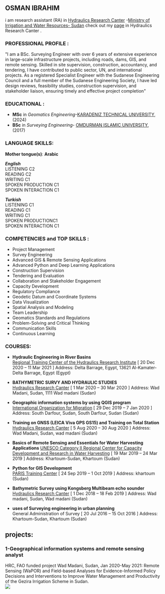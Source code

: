 ##  OSMAN IBRAHIM 
i am research assistant (RA) in [Hydraulics Research Canter](https://hrc-sudan.sd/) -[Ministry of Irrigation and Water Resources- Sudan](http://www.wre.gov.sd/cgi-sys/suspendedpage.cgi?fbclid=IwAR0GeKxkwwtGqG-V72Y_A3Dv6dqFjXemqxlHPktCBhC3al6Qm7roAZxNlOs) check out my [page](https://hrc-sudan.sd/index.php/people2/) in Hydraulics Research Canter . 
### PROFESSIONAL PROFILE :
"I am a BSc. Surveying  Engineer with over 6 years of extensive
experience in large-scale infrastructure projects, including
roads, dams, GIS, and remote sensing. Skilled in site
supervision, construction, accountancy, and tendering, I
have contributed to public sector, UN, and international
projects. As a registered Specialist Engineer with the
Sudanese Engineering Council and a full member of the
Sudanese Engineering Society, I have led design reviews,
feasibility studies, construction supervision, and stakeholder
liaison, ensuring timely and effective project completion"
### EDUCATIONAL :
* **MSc** in _Geomatics Engineering_-[KARADENIZ TECHNICAL UNIVERSITY](https://www.ktu.edu.tr/), (2024)
* **BSc** in _Surveying Engineering_- [OMDURMAN ISLAMIC UNIVERSITY](http://www.oiu.edu.sd), (2017)
### LANGUAGE SKILLS:
**Mother tongue(s)**: **Arabic**                 

_**English**_  
LISTENING C2  
READING C2  
WRITING C1  
SPOKEN PRODUCTION C1  
SPOKEN INTERACTION C1   

_**Turkish**_  
LISTENING C1  
READING C1  
WRITING C1  
SPOKEN PRODUCTIONC1  
SPOKEN INTERACTION C1  
### COMPETENCIES and TOP SKILLS :
* Project Management   
* Survey Engineering  
* Advanced GIS & Remote Sensing Applications  
* Advanced Python and Deep Learning Applications  
* Construction Supervision  
* Tendering and Evaluation  
* Collaboration and Stakeholder Engagement   
* Capacity Development  
* Regulatory Compliance    
* Geodetic Datum and Coordinate Systems
* Data Visualization
* Spatial Analysis and Modeling
* Team Leadership
* Geomatics Standards and Regulations
* Problem-Solving and Critical Thinking
* Communication Skills
* Continuous Learning
### COURSES:
* **Hydraulic Engineering in River Basins**   
[Regional Training Center of the Hydraulics Research Institute](http://www.hri-egypt.org/) [ 20 Dec 2020 – 11 Mar 2021 ]
Address: Delta Barrage, Egypt, 13621 Al-Kamater-Delta Barrage, Egypt (Egypt)

* **BATHYMETRIC SURVY AND HYDRAULIC STUDIES**  
[Hydraulics Research Canter](http://hrc-sudan.sd/) [ 1 Mar 2020 – 30 Mar 2020 ]
Address: Wad Madani, Sudan, 1111 Wad madani (Sudan)

* **Geographic information systems by using QGIS program**  
[International Organization for Migration](https://sudan.iom.int/) [ 29 Dec 2019 – 7 Jan 2020 ]
Address: South Darfour, Sudan, South Darfour, Sudan (Sudan)                 

* **Training on GNSS (LEICA Viva GPS GS15) and Training on Total Station**   
[Hydraulics Research Canter](http://hrc-sudan.sd/) [ 5 Aug 2020 – 30 Aug 2020 ]
Address: Wad Madani, Sudan, wad madani (Sudan)

* **Basics of Remote Sensing and Essentials for Water Harvesting Applications**
[UNESCO Category II Regional Center for Capacity Development and Research in Water Harvesting](https://unesco-rcwh.sd/en/) [
19 Mar 2019 – 24 Mar 2019 ]
Address: Khartoum-Sudan, Khartoum (Sudan)

* **Python for GIS Development**   
[PARIS Training Center](https://web.facebook.com/ParisCenterSudan) [ 24 Sep 2019 – 1 Oct 2019 ]
Address: khartoum (Sudan)

* **Bathymetric Survey using Kongsberg Multibeam echo sounder**      
[Hydraulics Research Canter](http://hrc-sudan.sd/) [ 1 Dec 2018 – 18 Feb 2019 ]
Address: Wad madani, Sudan, Wad madani (Sudan)

* **uses of Surveying engineering in urban planning**    
General Administration of Survey [ 20 Jul 2016 – 15 Oct 2016 ]
Address: Khartoum-Sudan, Khartoum (Sudan)

## projects:
### **1-Geographical information systems and remote sensing analyst** 

HRC, FAO funded project Wad Madani,
Sudan, Jan 2020-May 2021:
Remote Sensing (WaPOR) and Field-based Analyses for Evidence-Informed Policy Decisions and Interventions to
Improve Water Management and Productivity of the Gezira Irrigation Scheme in Sudan.   
![](https://drive.google.com/file/d/1y3Id-15QSpiNNJHyAUES1KEGcedxOfAN/view?usp=drive_link)
<!--
**Osman-Geomatics93/Osman-Geomatics93** is a ✨ _special_ ✨ repository because its `README.md` (this file) appears on your GitHub profile.

Here are some ideas to get you started:

- 🔭 I’m currently working on ...
- 🌱 I’m currently learning ...
- 👯 I’m looking to collaborate on ...
- 🤔 I’m looking for help with ...
- 💬 Ask me about ...
- 📫 How to reach me: ...
- 😄 Pronouns: ...
- ⚡ Fun fact: ...
-->
